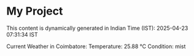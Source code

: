 # My Project

This content is dynamically generated in Indian Time (IST): 2025-04-23 07:31:34 IST


Current Weather in Coimbatore:
Temperature: 25.88 °C
Condition: mist
